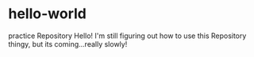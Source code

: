 # hello-world
practice Repository
Hello! I'm still figuring out how to use this Repository thingy, but its coming...really slowly!
